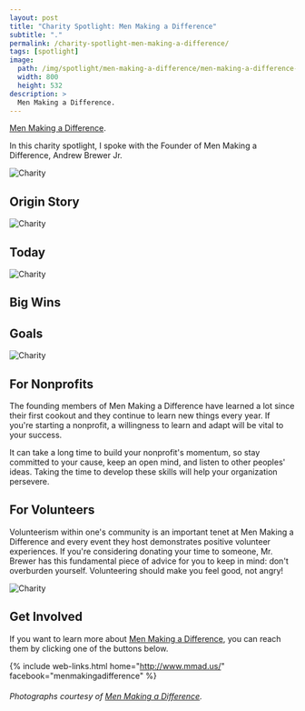 ```yaml
---
layout: post
title: "Charity Spotlight: Men Making a Difference"
subtitle: "."
permalink: /charity-spotlight-men-making-a-difference/
tags: [spotlight]
image:
  path: /img/spotlight/men-making-a-difference/men-making-a-difference-.jpg
  width: 800
  height: 532
description: >
  Men Making a Difference.
---
```


[Men Making a Difference][1].

In this charity spotlight, I spoke with the Founder of Men Making a Difference, Andrew Brewer Jr.

![][2]

## Origin Story



![][3]

## Today



![][4]

## Big Wins



## Goals



![][5]

## For Nonprofits

The founding members of Men Making a Difference have learned a lot since their first cookout and they continue to learn new things every year. If you're starting a nonprofit, a willingness to learn and adapt will be vital to your success.

It can take a long time to build your nonprofit's momentum, so stay committed to your cause, keep an open mind, and listen to other peoples' ideas. Taking the time to develop these skills will help your organization persevere.

## For Volunteers

Volunteerism within one's community is an important tenet at Men Making a Difference and every event they host demonstrates positive volunteer experiences. If you're considering donating your time to someone, Mr. Brewer has this fundamental piece of advice for you to keep in mind: don't overburden yourself. Volunteering should make you feel good, not angry!

![][6]

## Get Involved

If you want to learn more about [Men Making a Difference][1], you can reach them by clicking one of the buttons below.

{% include web-links.html home="http://www.mmad.us/" facebook="menmakingadifference" %}

###### Photographs courtesy of [Men Making a Difference][1].



[1]: http://www.mmad.us/ "Men Making a Difference Homepage"
[2]: /img/spotlight/men-making-a-difference/men-making-a-difference-.jpg "Charity"
[3]: /img/spotlight/men-making-a-difference/men-making-a-difference-.jpg "Charity"
[4]: /img/spotlight/men-making-a-difference/men-making-a-difference-.jpg "Charity"
[5]: /img/spotlight/men-making-a-difference/men-making-a-difference-.jpg "Charity"
[6]: /img/spotlight/men-making-a-difference/men-making-a-difference-.jpg "Charity"

